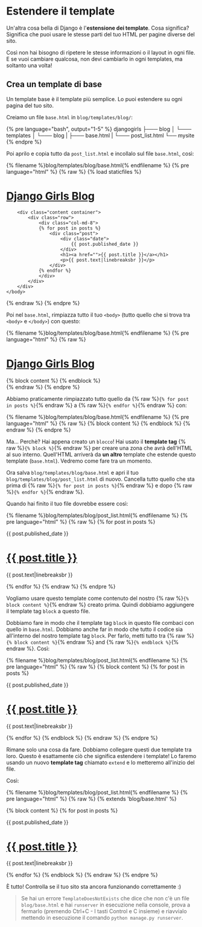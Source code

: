 # Estendere il template

Un'altra cosa bella di Django è l'**estensione dei template**. Cosa significa? Significa che puoi usare le stesse parti del tuo HTML per pagine diverse del sito.

Così non hai bisogno di ripetere le stesse informazioni o il layout in ogni file. E se vuoi cambiare qualcosa, non devi cambiarlo in ogni templates, ma soltanto una volta!

## Crea un template di base

Un template base è il template più semplice. Lo puoi estendere su ogni pagina del tuo sito.

Creiamo un file `base.html` in `blog/templates/blog/`:

{% pre language="bash", output="1-5" %}
djangogirls
├─── blog
│    └─── templates
│         └─── blog
|              ├─── base.html
|              └─── post_list.html
└── mysite
{% endpre %}

Poi aprilo e copia tutto da `post_list.html` e incollalo sul file `base.html`, così:

{% filename %}blog/templates/blog/base.html{% endfilename %}
{% pre language="html" %}
{% raw %}
{% load staticfiles %}
<html>
    <head>
        <title>Django Girls blog</title>
        <link rel="stylesheet" href="//maxcdn.bootstrapcdn.com/bootstrap/3.2.0/css/bootstrap.min.css">
        <link rel="stylesheet" href="//maxcdn.bootstrapcdn.com/bootstrap/3.2.0/css/bootstrap-theme.min.css">
        <link href='//fonts.googleapis.com/css?family=Lobster&subset=latin,latin-ext' rel='stylesheet' type='text/css'>
        <link rel="stylesheet" href="{% static 'css/blog.css' %}">
    </head>
    <body>
        <div class="page-header">
            <h1><a href="/">Django Girls Blog</a></h1>
        </div>

        <div class="content container">
            <div class="row">
                <div class="col-md-8">
                {% for post in posts %}
                    <div class="post">
                        <div class="date">
                            {{ post.published_date }}
                        </div>
                        <h1><a href="">{{ post.title }}</a></h1>
                        <p>{{ post.text|linebreaksbr }}</p>
                    </div>
                {% endfor %}
                </div>
            </div>
        </div>
    </body>
</html>
{% endraw %}
{% endpre %}

Poi nel `base.html`, rimpiazza tutto il tuo `<body>` (tutto quello che si trova tra `<body>` e `</body>`) con questo:

{% filename %}blog/templates/blog/base.html{% endfilename %}
{% pre language="html" %}
{% raw %}
<body>
    <div class="page-header">
        <h1><a href="/">Django Girls Blog</a></h1>
    </div>
    <div class="content container">
        <div class="row">
            <div class="col-md-8">
            {% block content %}
            {% endblock %}
            </div>
        </div>
    </div>
</body>
{% endraw %}
{% endpre %}

Abbiamo praticamente rimpiazzato tutto quello da {% raw %}`{% for post in posts %}`{% endraw %} a {% raw %}`{% endfor %}`{% endraw %} con:

{% filename %}blog/templates/blog/base.html{% endfilename %}
{% pre language="html" %}
{% raw %}
{% block content %}
{% endblock %}
{% endraw %}
{% endpre %}

Ma... Perchè? Hai appena creato un `blocco`! Hai usato il **template tag** {% raw %}`{% block %}`{% endraw %} per creare una zona che avrà dell'HTML al suo interno. Quell'HTML arriverà da __un altro__ template che estende questo template (`base.html`). Vedremo come fare tra un momento.

Ora salva `blog/templates/blog/base.html` e apri il tuo `blog/templates/blog/post_list.html` di nuovo. Cancella tutto quello che sta prima di {% raw %}`{% for post in posts %}`{% endraw %} e dopo {% raw %}`{% endfor %}`{% endraw %}.

Quando hai finito il tuo file dovrebbe essere così:

{% filename %}blog/templates/blog/post_list.html{% endfilename %}
{% pre language="html" %}
{% raw %}
{% for post in posts %}
    <div class="post">
        <div class="date">
            {{ post.published_date }}
        </div>
        <h1><a href="">{{ post.title }}</a></h1>
        <p>{{ post.text|linebreaksbr }}</p>
    </div>
{% endfor %}
{% endraw %}
{% endpre %}

Vogliamo usare questo template come contenuto del nostro {% raw %}`{% block content %}`{% endraw %} creato prima. Quindi dobbiamo aggiungere il template tag `block` a questo file.

Dobbiamo fare in modo che il template tag `block` in questo file combaci con quello in `base.html`. Dobbiamo anche far in modo che tutto il codice sia all'interno del nostro template tag `block`. Per farlo, metti tutto tra {% raw %}`{% block content %}`{% endraw %} and {% raw %}`{% endblock %}`{% endraw %}. Così:

{% filename %}blog/templates/blog/post_list.html{% endfilename %}
{% pre language="html" %}
{% raw %}
{% block content %}
    {% for post in posts %}
        <div class="post">
            <div class="date">
                {{ post.published_date }}
            </div>
            <h1><a href="">{{ post.title }}</a></h1>
            <p>{{ post.text|linebreaksbr }}</p>
        </div>
    {% endfor %}
{% endblock %}
{% endraw %}
{% endpre %}

Rimane solo una cosa da fare. Dobbiamo collegare questi due template tra loro. Questo è esattamente ciò che significa estendere i template! Lo faremo usando un nuovo **template tag** chiamato `extend` e lo metteremo all'inizio del file. 

Così:

{% filename %}blog/templates/blog/post_list.html{% endfilename %}
{% pre language="html" %}
{% raw %}
{% extends 'blog/base.html' %}

{% block content %}
    {% for post in posts %}
        <div class="post">
            <div class="date">
                {{ post.published_date }}
            </div>
            <h1><a href="">{{ post.title }}</a></h1>
            <p>{{ post.text|linebreaksbr }}</p>
        </div>
    {% endfor %}
{% endblock %}
{% endraw %}
{% endpre %}

È tutto! Controlla se il tuo sito sta ancora funzionando correttamente :)

> Se hai un errore `TemplateDoesNotExists` che dice che non c'è un file `blog/base.html` e hai `runserver` in esecuzione nella console, prova a fermarlo (premendo Ctrl+C - I tasti Control e C insieme) e riavvialo mettendo in esecuzione il comando `python manage.py runserver`.
